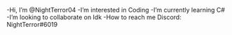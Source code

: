 -Hi, I’m @NightTerror04
-I’m interested in Coding
-I’m currently learning C#
-I’m looking to collaborate on Idk
-How to reach me Discord: NightTerror#6019

<!---
NightTerror04/NightTerror04 is a ✨ special ✨ repository because its `README.md` (this file) appears on your GitHub profile.
You can click the Preview link to take a look at your changes.
--->
